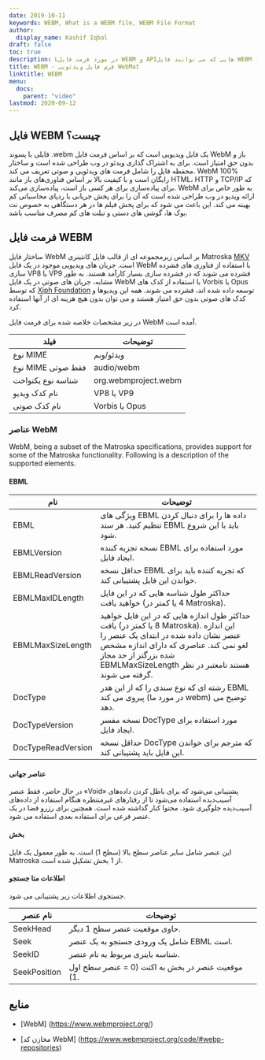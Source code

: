 ```yaml
---
date: 2019-10-11
keywords: WEBM, What is a WEBM file, WEBM File Format
author:
  display_name: Kashif Iqbal
draft: false
toc: true
description: Lدر مورد فرمت فایل WEBM و APIهایی که می توانند فایل WEBM را ایجاد و باز کنند، کسب درآمد کنیدs.
title: WEBM - فرم فایل ویدئویی WebMat
linktitle: WEBM
menu:
  docs:
    parent: "video"
lastmod: 2020-09-12
---
```


## فایل WEBM چیست؟

فایلی با پسوند .webm یک فایل ویدیویی است که بر اساس فرمت فایل WebM باز و بدون حق امتیاز است. برای به اشتراک گذاری ویدئو در وب طراحی شده است و ساختار محفظه فایل را شامل فرمت های ویدئویی و صوتی تعریف می کند. WebM 100% رایگان است و با کیفیت بالا بر اساس فناوری‌های باز مانند HTML، HTTP و TCP/IP که برای پیاده‌سازی برای هر کسی باز است، پیاده‌سازی می‌کند. WebM به طور خاص برای ارائه ویدیو در وب طراحی شده است که آن را برای پخش جریانی با ردپای محاسباتی کم بهینه می کند. این باعث می شود که برای پخش فیلم ها در هر دستگاهی به خصوص نت بوک ها، گوشی های دستی و تبلت های کم مصرف مناسب باشد.

## فرمت فایل WEBM

ساختار فایل WebM بر اساس زیرمجموعه ای از قالب فایل کانتینری Matroska [MKV](/video/mkv/) است. جریان های ویدیویی موجود در یک فایل WebM با استفاده از فناوری های فشرده سازی VP8 یا VP9 فشرده می شوند که در فشرده سازی بسیار کارآمد هستند. به طور مشابه، جریان های صوتی در یک فایل WebM با استفاده از کدک های Vorbis یا Opus که توسط [Xiph Foundation](https://www.xiph.org/) توسعه داده شده اند، فشرده می شوند. همه این ویدیوها و کدک های صوتی بدون حق امتیاز هستند و می توان بدون هیچ هزینه ای از آنها استفاده کرد.

در زیر مشخصات خلاصه شده برای فرمت فایل WebM آمده است.

| فیلد|توضیحات|
---|---|
|نوع MIME |ویدئو/وبم|
|نوع MIME فقط صوتی |audio/webm|
|شناسه نوع یکنواخت| org.webmproject.webm|
|نام کدک ویدیو| VP8 یا VP9|
|نام کدک صوتی| Vorbis یا Opus|

### عناصر WebM

WebM, being a subset of the Matroska specifications, provides support for some of the Matroska functionality. Following is a description of the supported elements.

#### EBML

| نام | توضیحات|
---|---|
|EBML|ویژگی های EBML داده ها را برای دنبال کردن تنظیم کنید. هر سند EBML باید با این شروع شود.|
|EBMLVersion |نسخه تجزیه کننده EBML مورد استفاده برای ایجاد فایل.|
|EBMLReadVersion|حداقل نسخه EBML که تجزیه کننده باید برای خواندن این فایل پشتیبانی کند.|
|EBMLMaxIDLength |حداکثر طول شناسه هایی که در این فایل خواهید یافت (4 یا کمتر در Matroska).|
|EBMLMaxSizeLength|حداکثر طول اندازه هایی که در این فایل خواهید یافت (8 یا کمتر در Matroska). این اندازه عنصر نشان داده شده در ابتدای یک عنصر را لغو نمی کند. عناصری که دارای اندازه مشخص شده بزرگتر از حد مجاز EBMLMaxSizeLength هستند نامعتبر در نظر گرفته می شوند.
|DocType|رشته ای که نوع سندی را که از این هدر EBML پیروی می کند (در مورد ما webm) توضیح می دهد.|
|DocTypeVersion|نسخه مفسر DocType مورد استفاده برای ایجاد فایل.|
|DocTypeReadVersion|حداقل نسخه DocType که مترجم برای خواندن این فایل باید پشتیبانی کند.|

#### عناصر جهانی

در حال حاضر، فقط عنصر «Void» پشتیبانی می‌شود که برای باطل کردن داده‌های آسیب‌دیده استفاده می‌شود تا از رفتارهای غیرمنتظره هنگام استفاده از داده‌های آسیب‌دیده جلوگیری شود. محتوا کنار گذاشته شده است. همچنین برای رزرو فضا در یک عنصر فرعی برای استفاده بعدی استفاده می شود.

#### بخش
این عنصر شامل سایر عناصر سطح بالا (سطح 1) است. به طور معمول یک فایل Matroska از 1 بخش تشکیل شده است.

#### اطلاعات متا جستجو

جستجوی اطلاعات زیر پشتیبانی می شود.

|نام عنصر |توضیحات|
---|---|
|SeekHead |حاوی موقعیت عنصر سطح 1 دیگر.|
|Seek |شامل یک ورودی جستجو به یک عنصر EBML است.|
|SeekID |شناسه باینری مربوط به نام عنصر.|
|SeekPosition |موقعیت عنصر در بخش به اکتت (0 = عنصر سطح اول 1).|

## منابع

* [WebM] (https://www.webmproject.org/)

* [مخازن کد WebM] (https://www.webmproject.org/code/#webp-repositories)


